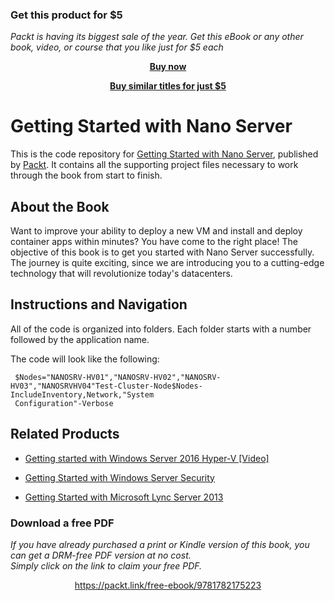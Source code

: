 
### Get this product for $5

<i>Packt is having its biggest sale of the year. Get this eBook or any other book, video, or course that you like just for $5 each</i>


<b><p align='center'>[Buy now](https://packt.link/9781782175223)</p></b>


<b><p align='center'>[Buy similar titles for just $5](https://subscription.packtpub.com/search)</p></b>


# Getting Started with Nano Server
This is the code repository for [Getting Started with Nano Server](https://www.packtpub.com/virtualization-and-cloud/getting-started-windows-nano-server?utm_source=repository&utm_medium=github&utm_campaign=repository&utm_term=9781782175223), published by [Packt](https://www.packtpub.com/?utm_source=github). It contains all the supporting project files necessary to work through the book from start to finish.

## About the Book
Want to improve your ability to deploy a new VM and install and deploy container apps within minutes? You have come to the right place! The objective of this book is to get you started with Nano Server successfully. The journey is quite exciting, since we are introducing you to a cutting-edge technology that will revolutionize today's datacenters.


## Instructions and Navigation
All of the code is organized into folders. Each folder starts with a number followed by the application name. 

The code will look like the following:
```
 $Nodes="NANOSRV-HV01","NANOSRV-HV02","NANOSRV-HV03","NANOSRVHV04"Test-Cluster-Node$Nodes-IncludeInventory,Network,"System
 Configuration"-Verbose

```

## Related Products
* [Getting started with Windows Server 2016 Hyper-V [Video]](https://www.packtpub.com/virtualization-and-cloud/getting-started-windows-server-2016-hyper-v-video?utm_source=repository&utm_medium=github&utm_campaign=repository&utm_term=9781786462695)

* [Getting Started with Windows Server Security](https://www.packtpub.com/networking-and-servers/windows-server-security-essentials?utm_source=repository&utm_medium=github&utm_campaign=repository&utm_term=9781784398729)

* [Getting Started with Microsoft Lync Server 2013](https://www.packtpub.com/networking-and-servers/getting-started-microsoft-lync-server-2013?utm_source=repository&utm_medium=github&utm_campaign=repository&utm_term=9781782179931)
### Download a free PDF

 <i>If you have already purchased a print or Kindle version of this book, you can get a DRM-free PDF version at no cost.<br>Simply click on the link to claim your free PDF.</i>
<p align="center"> <a href="https://packt.link/free-ebook/9781782175223">https://packt.link/free-ebook/9781782175223 </a> </p>